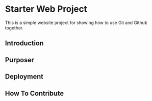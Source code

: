 # Starter Web Project

This is a simple website project for showing how to use Git and Github together.

## Introduction

## Purposer

## Deployment

## How To Contribute